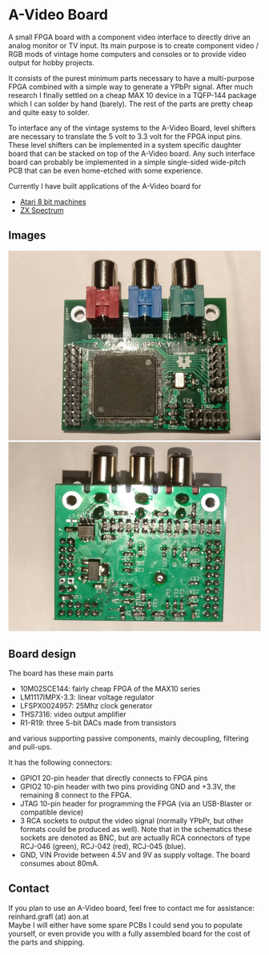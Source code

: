 # A-Video Board

A small FPGA board with a component video interface to directly drive
an analog monitor or TV input.
Its main purpose is to create component video / RGB mods of vintage
home computers and consoles or to provide video output for hobby projects.

It consists of the purest minimum parts necessary to have a multi-purpose
FPGA combined with a simple way to generate a YPbPr signal. After much research
I finally settled on a cheap MAX 10 device in a TQFP-144 package which I can 
solder by hand (barely). The rest of the parts are pretty cheap and quite easy to solder. 

To interface any of the vintage systems to the A-Video Board, level shifters
are necessary to translate the 5 volt to 3.3 volt for the FPGA input pins. These level
shifters can be implemented in a system specific daughter board that can be stacked
on top of the A-Video board. Any such interface board can probably be implemented in a 
simple single-sided wide-pitch PCB that can be even home-etched with some experience.

Currently I have built applications of the A-Video board for 
* [Atari 8 bit machines](/atarimod)
* [ZX Spectrum](/zxspectrummod)

## Images
![alt text](doc/frontside.jpg "A-Video Board front")
![alt text](doc/backside.jpg "A-Video Board back")

## Board design

The board has these main parts

* 10M02SCE144: fairly cheap FPGA of the MAX10 series
* LM1117IMPX-3.3:   linear voltage regulator
* LFSPX0024957:     25Mhz clock generator
* THS7316:          video output amplifier
* R1-R19:           three 5-bit DACs made from transistors

and various supporting passive components, mainly decoupling, filtering and pull-ups.

It has the following connectors:
* GPIO1  20-pin header that directly connects to FPGA pins
* GPIO2  10-pin header with two pins providing GND and +3.3V, the remaining 8 connect to the FPGA.
* JTAG   10-pin header for programming the FPGA (via an USB-Blaster or compatible device)
* 3 RCA sockets to output the video signal (normally YPbPr, but other formats could be produced as well).
 Note that in the schematics these sockets are denoted as BNC, but are actually RCA connectors of type 
 RCJ-046 (green), RCJ-042 (red), RCJ-045 (blue).
* GND, VIN  Provide between 4.5V and 9V as supply voltage. The board consumes about 80mA.
 
## Contact
If you plan to use an A-Video board, feel free to contact me for assistance:
reinhard.grafl (at) aon.at  
Maybe I will either have some spare PCBs I could send you to populate yourself,
or even provide you with a fully assembled board for the cost of the parts and shipping. 
